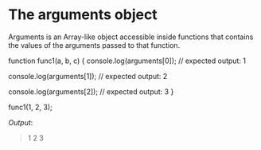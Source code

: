 # The arguments object

Arguments is an Array-like object accessible inside functions that contains the values of the arguments passed to that function.

function func1(a, b, c) {
  console.log(arguments[0]);
  // expected output: 1

  console.log(arguments[1]);
  // expected output: 2

  console.log(arguments[2]);
  // expected output: 3
}

func1(1, 2, 3);

_Output_:

> 1
> 2
> 3